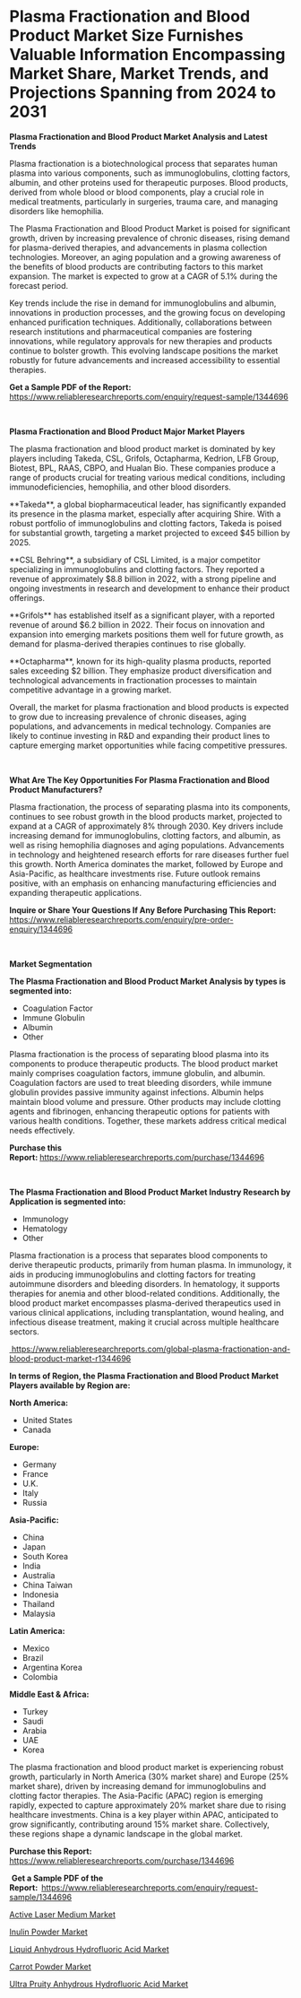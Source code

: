 <p><h1>Plasma Fractionation and Blood Product Market Size Furnishes Valuable Information Encompassing Market Share, Market Trends, and Projections Spanning from 2024 to 2031</h1></p><p><strong>Plasma Fractionation and Blood Product Market Analysis and Latest Trends</strong></p>
<p><p>Plasma fractionation is a biotechnological process that separates human plasma into various components, such as immunoglobulins, clotting factors, albumin, and other proteins used for therapeutic purposes. Blood products, derived from whole blood or blood components, play a crucial role in medical treatments, particularly in surgeries, trauma care, and managing disorders like hemophilia.</p><p>The Plasma Fractionation and Blood Product Market is poised for significant growth, driven by increasing prevalence of chronic diseases, rising demand for plasma-derived therapies, and advancements in plasma collection technologies. Moreover, an aging population and a growing awareness of the benefits of blood products are contributing factors to this market expansion. The market is expected to grow at a CAGR of 5.1% during the forecast period. </p><p>Key trends include the rise in demand for immunoglobulins and albumin, innovations in production processes, and the growing focus on developing enhanced purification techniques. Additionally, collaborations between research institutions and pharmaceutical companies are fostering innovations, while regulatory approvals for new therapies and products continue to bolster growth. This evolving landscape positions the market robustly for future advancements and increased accessibility to essential therapies.</p></p>
<p><strong>Get a Sample PDF of the Report:&nbsp;</strong> <a href="https://www.reliableresearchreports.com/enquiry/request-sample/1344696?utm_campaign=118&utm_medium=2&utm_source=Github&utm_content=ia&utm_term=30092024&utm_id=plasma-fractionation-and-blood-product">https://www.reliableresearchreports.com/enquiry/request-sample/1344696</a></p>
<p>&nbsp;</p>
<p><strong>Plasma Fractionation and Blood Product Major Market Players</strong></p>
<p><p>The plasma fractionation and blood product market is dominated by key players including Takeda, CSL, Grifols, Octapharma, Kedrion, LFB Group, Biotest, BPL, RAAS, CBPO, and Hualan Bio. These companies produce a range of products crucial for treating various medical conditions, including immunodeficiencies, hemophilia, and other blood disorders.</p><p>**Takeda**, a global biopharmaceutical leader, has significantly expanded its presence in the plasma market, especially after acquiring Shire. With a robust portfolio of immunoglobulins and clotting factors, Takeda is poised for substantial growth, targeting a market projected to exceed $45 billion by 2025.</p><p>**CSL Behring**, a subsidiary of CSL Limited, is a major competitor specializing in immunoglobulins and clotting factors. They reported a revenue of approximately $8.8 billion in 2022, with a strong pipeline and ongoing investments in research and development to enhance their product offerings.</p><p>**Grifols** has established itself as a significant player, with a reported revenue of around $6.2 billion in 2022. Their focus on innovation and expansion into emerging markets positions them well for future growth, as demand for plasma-derived therapies continues to rise globally.</p><p>**Octapharma**, known for its high-quality plasma products, reported sales exceeding $2 billion. They emphasize product diversification and technological advancements in fractionation processes to maintain competitive advantage in a growing market.</p><p>Overall, the market for plasma fractionation and blood products is expected to grow due to increasing prevalence of chronic diseases, aging populations, and advancements in medical technology. Companies are likely to continue investing in R&D and expanding their product lines to capture emerging market opportunities while facing competitive pressures.</p></p>
<p>&nbsp;</p>
<p><strong>What Are The Key Opportunities For Plasma Fractionation and Blood Product Manufacturers?</strong></p>
<p><p>Plasma fractionation, the process of separating plasma into its components, continues to see robust growth in the blood products market, projected to expand at a CAGR of approximately 8% through 2030. Key drivers include increasing demand for immunoglobulins, clotting factors, and albumin, as well as rising hemophilia diagnoses and aging populations. Advancements in technology and heightened research efforts for rare diseases further fuel this growth. North America dominates the market, followed by Europe and Asia-Pacific, as healthcare investments rise. Future outlook remains positive, with an emphasis on enhancing manufacturing efficiencies and expanding therapeutic applications.</p></p>
<p><strong>Inquire or Share Your Questions If Any Before Purchasing This Report:</strong> <a href="https://www.reliableresearchreports.com/enquiry/pre-order-enquiry/1344696?utm_campaign=118&utm_medium=2&utm_source=Github&utm_content=ia&utm_term=30092024&utm_id=plasma-fractionation-and-blood-product">https://www.reliableresearchreports.com/enquiry/pre-order-enquiry/1344696</a></p>
<p>&nbsp;</p>
<p><strong>Market Segmentation</strong></p>
<p><strong>The Plasma Fractionation and Blood Product Market Analysis by types is segmented into:</strong></p>
<p><ul><li>Coagulation Factor</li><li>Immune Globulin</li><li>Albumin</li><li>Other</li></ul></p>
<p><p>Plasma fractionation is the process of separating blood plasma into its components to produce therapeutic products. The blood product market mainly comprises coagulation factors, immune globulin, and albumin. Coagulation factors are used to treat bleeding disorders, while immune globulin provides passive immunity against infections. Albumin helps maintain blood volume and pressure. Other products may include clotting agents and fibrinogen, enhancing therapeutic options for patients with various health conditions. Together, these markets address critical medical needs effectively.</p></p>
<p><strong>Purchase this Report:&nbsp;</strong><a href="https://www.reliableresearchreports.com/purchase/1344696?utm_campaign=118&utm_medium=2&utm_source=Github&utm_content=ia&utm_term=30092024&utm_id=plasma-fractionation-and-blood-product">https://www.reliableresearchreports.com/purchase/1344696</a></p>
<p>&nbsp;</p>
<p><strong>The Plasma Fractionation and Blood Product Market Industry Research by Application is segmented into:</strong></p>
<p><ul><li>Immunology</li><li>Hematology</li><li>Other</li></ul></p>
<p><p>Plasma fractionation is a process that separates blood components to derive therapeutic products, primarily from human plasma. In immunology, it aids in producing immunoglobulins and clotting factors for treating autoimmune disorders and bleeding disorders. In hematology, it supports therapies for anemia and other blood-related conditions. Additionally, the blood product market encompasses plasma-derived therapeutics used in various clinical applications, including transplantation, wound healing, and infectious disease treatment, making it crucial across multiple healthcare sectors.</p></p>
<p><a href="https://www.reliableresearchreports.com/global-plasma-fractionation-and-blood-product-market-r1344696?utm_campaign=118&utm_medium=2&utm_source=Github&utm_content=ia&utm_term=30092024&utm_id=plasma-fractionation-and-blood-product">&nbsp;https://www.reliableresearchreports.com/global-plasma-fractionation-and-blood-product-market-r1344696</a></p>
<p><strong>In terms of Region, the Plasma Fractionation and Blood Product Market Players available by Region are:</strong></p>
<p>
    <p> <strong> North America: </strong>
        <ul>
            <li>United States</li>
            <li>Canada</li>
        </ul>
        </p> 
    <p> <strong> Europe: </strong>
        <ul>
            <li>Germany</li>
            <li>France</li>
            <li>U.K.</li>
            <li>Italy</li>
            <li>Russia</li>
        </ul>
        </p> 
    <p> <strong> Asia-Pacific: </strong>
        <ul>
            <li>China</li>
            <li>Japan</li>
            <li>South Korea</li>
            <li>India</li>
            <li>Australia</li>
            <li>China Taiwan</li>
            <li>Indonesia</li>
            <li>Thailand</li>
            <li>Malaysia</li>
        </ul>
        </p> 
    <p> <strong> Latin America: </strong>
        <ul>
            <li>Mexico</li>
            <li>Brazil</li>
            <li>Argentina Korea</li>
            <li>Colombia</li>
        </ul>
        </p> 
    <p> <strong> Middle East & Africa: </strong>
        <ul>
            <li>Turkey</li>
            <li>Saudi</li>
            <li>Arabia</li>
            <li>UAE</li>
            <li>Korea</li>
        </ul>
    </p>
    </p>
<p><p>The plasma fractionation and blood product market is experiencing robust growth, particularly in North America (30% market share) and Europe (25% market share), driven by increasing demand for immunoglobulins and clotting factor therapies. The Asia-Pacific (APAC) region is emerging rapidly, expected to capture approximately 20% market share due to rising healthcare investments. China is a key player within APAC, anticipated to grow significantly, contributing around 15% market share. Collectively, these regions shape a dynamic landscape in the global market.</p></p>
<p><strong>Purchase this Report: </strong><a href="https://www.reliableresearchreports.com/purchase/1344696?utm_campaign=118&utm_medium=2&utm_source=Github&utm_content=ia&utm_term=30092024&utm_id=plasma-fractionation-and-blood-product">https://www.reliableresearchreports.com/purchase/1344696</a></p>
<p>&nbsp;<strong>Get a Sample PDF of the Report:&nbsp;&nbsp;</strong><a href="https://www.reliableresearchreports.com/enquiry/request-sample/1344696?utm_campaign=118&utm_medium=2&utm_source=Github&utm_content=ia&utm_term=30092024&utm_id=plasma-fractionation-and-blood-product">https://www.reliableresearchreports.com/enquiry/request-sample/1344696</a></p>
<p><strong></strong></p>
<p><p><a href="https://issuu.com/reportprime-2/docs/active-laser-medium-market-size-203_7c1f09079e9ef5?utm_campaign=118&utm_medium=2&utm_source=Github&utm_content=ia&utm_term=30092024&utm_id=plasma-fractionation-and-blood-product">Active Laser Medium Market</a></p><p><a href="https://www.linkedin.com/pulse/emerging-trends-inulin-powder-market-global-outlook-future-prospects-8zopf?utm_campaign=118&utm_medium=2&utm_source=Github&utm_content=ia&utm_term=30092024&utm_id=plasma-fractionation-and-blood-product">Inulin Powder Market</a></p><p><a href="https://github.com/MoonZANDRA/Market-Research-Report-List-1/blob/main/liquid-anhydrous-hydrofluoric-acid-market.md?utm_campaign=118&utm_medium=2&utm_source=Github&utm_content=ia&utm_term=30092024&utm_id=plasma-fractionation-and-blood-product">Liquid Anhydrous Hydrofluoric Acid Market</a></p><p><a href="https://www.linkedin.com/pulse/carrot-powder-market-trends-regional-insights-forecasted-xebrf?utm_campaign=118&utm_medium=2&utm_source=Github&utm_content=ia&utm_term=30092024&utm_id=plasma-fractionation-and-blood-product">Carrot Powder Market</a></p><p><a href="https://github.com/MatthewHernandez403/Market-Research-Report-List-1/blob/main/ultra-pruity-anhydrous-hydrofluoric-acid-market.md?utm_campaign=118&utm_medium=2&utm_source=Github&utm_content=ia&utm_term=30092024&utm_id=plasma-fractionation-and-blood-product">Ultra Pruity Anhydrous Hydrofluoric Acid Market</a></p></p>